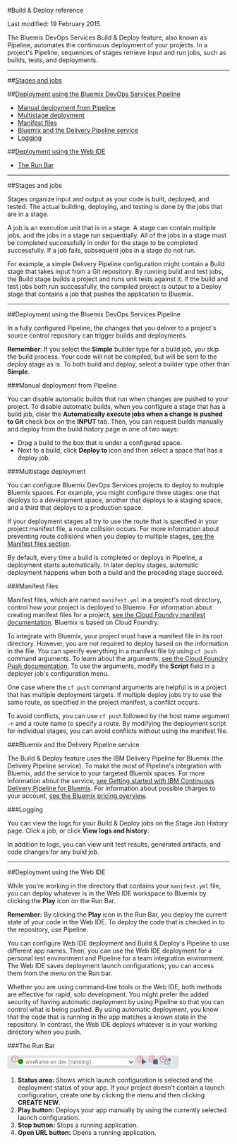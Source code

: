 #Build & Deploy reference

Last modified: 19 February 2015

The Bluemix DevOps Services Build & Deploy feature, also known as Pipeline, automates the continuous deployment of your projects. In a project's Pipeline, sequences of stages retrieve input and run jobs, such as builds, tests, and deployments.

---
##[Stages and jobs](#key)

##[Deployment using the Bluemix DevOps Services Pipeline](#auto)
* [Manual deployment from Pipeline](#pipeline_manual)
* [Multistage deployment](#multi)
* [Manifest files](#manifests)
* [Bluemix and the Delivery Pipeline service](#service)
* [Logging](#logs)

##[Deployment using the Web IDE](#manual)
* [The Run Bar](#runbar)

---
<a name="key"></a>
##Stages and jobs

Stages organize input and output as your code is built, deployed, and tested. The actual building, deploying, and testing is done by the jobs that are in a stage. 

A job is an execution unit that is in a stage. A stage can contain multiple jobs, and the jobs in a stage run sequentially. All of the jobs in a stage must be completed successfully in order for the stage to be completed successfully. If a job fails, subsequent jobs in a stage do not run.

For example, a simple Delivery Pipeline configuration might contain a Build stage that takes input from a Git repository.  By running build and test jobs, the Build stage builds a project and runs unit tests against it. If the build and test jobs both run successfully, the compiled project is output to a Deploy stage that contains a job that pushes the application to Bluemix.


---
<a name="auto"></a>
##Deployment using the Bluemix DevOps Services Pipeline

In a fully configured Pipeline, the changes that you deliver to a project's source control repository can trigger builds and deployments.

**Remember**: If you select the **Simple** builder type for a build job, you skip the build process. Your code will not be compiled, but will be sent to the deploy stage as is. To both build and deploy, select a builder type other than **Simple**.  

<a name="pipeline_manual"></a>
###Manual deployment from Pipeline

You can disable automatic builds that run when changes are pushed to your project. To disable automatic builds, when you configure a stage that has a build job, clear the **Automatically execute jobs when a change is pushed to Git** check box on the **INPUT** tab. Then, you can request builds manually and deploy from the build history page in one of two ways:
  * Drag a build to the box that is under a configured space.
  * Next to a build, click **Deploy to** icon and then select a space that has a deploy job.

<a name="multi"></a>
###Multistage deployment

You can configure Bluemix DevOps Services projects to deploy to multiple Bluemix spaces. For example, you might configure three stages: one that deploys to a development space, another that deploys to a staging space, and a third that deploys to a production space.

If your deployment stages all try to use the route that is specified in your project manifest file, a route collision occurs. For more information about preventing route collisions when you deploy to multiple stages, [see the Manifest files section][6].

By default, every time a build is completed or deploys in Pipeline, a deployment starts automatically. In later deploy stages, automatic deployment happens when both a build and the preceding stage succeed. 

<a name="manifests"></a>
###Manifest files

Manifest files, which are named `manifest.yml` in a project's root directory, control how your project is deployed to Bluemix. For information about creating manifest files for a project, [see the Cloud Foundry manifest documentation][2]. Bluemix is based on Cloud Foundry.

To integrate with Bluemix, your project must have a manifest file in its root directory. However, you are not required to deploy based on the information in the file. You can specify everything in a manifest file by using `cf push` command arguments. To learn about the arguments, [see the Cloud Foundry Push documentation][3]. To use the arguments, modify the **Script** field in a deployer job's configuration menu.

One case where the `cf push` command arguments are helpful is in a project that has multiple deployment targets. If multiple deploy jobs try to use the same route, as specified in the project manifest, a conflict occurs. 

To avoid conflicts, you can use `cf push` followed by the host name argument `-n` and a route name to specify a route. By modifying the deployment script for individual stages, you can avoid conflicts without using the manifest file.


<a name="service"></a>
###Bluemix and the Delivery Pipeline service

The Build & Deploy feature uses the IBM Delivery Pipeline for Bluemix (the Delivery Pipeline service). To make the most of Pipeline's integration with Bluemix, add the service to your targeted Bluemix spaces. For more information about the service, [see Getting started with IBM Continuous Delivery Pipeline for Bluemix][2]. For information about possible charges to your account, [see the Bluemix pricing overview][4].

<a name="logs"></a>
###Logging

You can view the logs for your Build & Deploy jobs on the Stage Job History page. Click a job, or click **View logs and history**.

In addition to logs, you can view unit test results, generated artifacts, and code changes for any build job.

---
<a name="manual"></a>
##Deployment using the Web IDE

While you're working in the directory that contains your `manifest.yml` file, you can deploy whatever is in the Web IDE workspace to Bluemix by clicking the **Play** icon on the Run Bar. 

**Remember:** By clicking the **Play** icon in the Run Bar, you deploy the current state of your code in the Web IDE. To deploy the code that is checked in to the repository, use Pipeline.

You can configure Web IDE deployment and Build & Deploy's Pipeline to use different app names. Then, you can use the Web IDE deployment for a personal test environment and Pipeline for a team integration environment. The Web IDE saves deployment launch configurations; you can access them from the menu on the Run bar. 

Whether you are using command-line tools or the Web IDE, both methods are effective for rapid, solo development. You might prefer the added security of having automatic deployment by using Pipeline so that you can control what is being pushed. By using automatic deployment, you know that the code that is running in the app matches a known state in the repository. In contrast, the Web IDE deploys whatever is in your working directory when you push.


<a name="runbar"></a>
###The Run Bar

![Annotated Run Bar screenshot][7]

1. **Status area:** Shows which launch configuration is selected and the deployment status of your app. If your project doesn't contain a launch configuration, create one by clicking the menu and then clicking **CREATE NEW**.
2. **Play button:** Deploys your app manually by using the currently selected launch configuration.
3. **Stop button:** Stops a running application. 
4. **Open URL button:** Opens a running application. 



 
[1]: http://docs.cloudfoundry.org/devguide/deploy-apps/manifest.html
[2]: https://www.ng.bluemix.net/docs/#services/DeliveryPipeline/index.html#getstartwithCD
[3]: http://docs.cloudfoundry.org/devguide/installcf/whats-new-v6.html#push
[4]: https://ace.ng.bluemix.net/#/pricing/cloudOEPaneId=pricing
[5]: ./images/open_logs.png
[6]: #manifests
[7]: ./images/runbar-annotated.png
